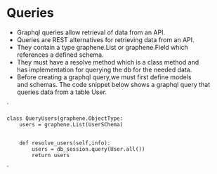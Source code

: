 # Queries
+ Graphql queries allow retrieval of data from an API. 
+ Queries are REST alternatives for retrieving data from an API.
+ They contain a type graphene.List or graphene.Field which  
references a defined schema.
+ They must have  a resolve method which is a class method and  
has implementation for querying the db for the needed data.  
+ Before creating a graphql query,we must first define models  
and schemas.
The code snippet below shows a graphql query that queries data from a table User.

`


    class QueryUsers(graphene.ObjectType:
        users = graphene.List(UserSChema)


        def resolve_users(self,info):
            users = db_session.query(User.all())
            return users
 

`
